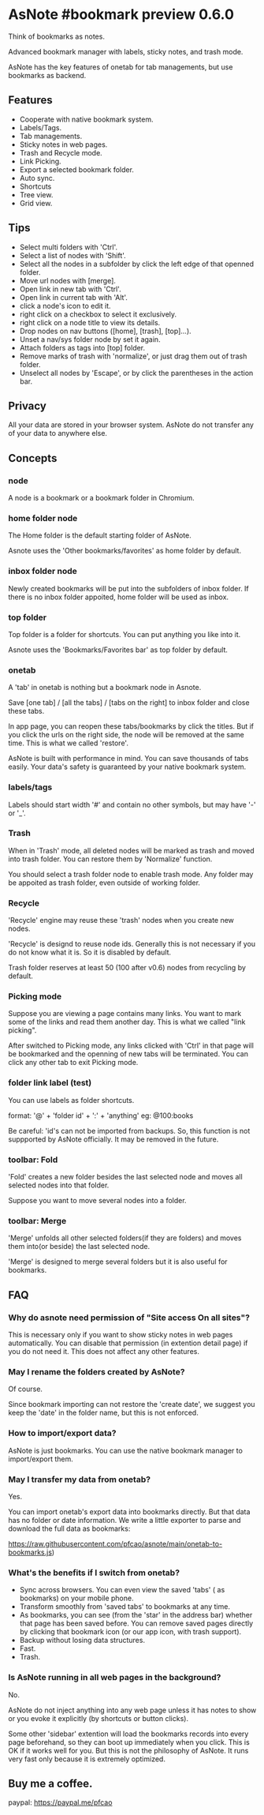 # AsNote #bookmark preview 0.6.0

Think of bookmarks as notes.

Advanced bookmark manager with labels, sticky notes, and trash mode.

AsNote has the key features of onetab for tab managements, but use bookmarks as backend.

## Features

- Cooperate with native bookmark system.
- Labels/Tags.
- Tab managements.
- Sticky notes in web pages.
- Trash and Recycle mode.
- Link Picking.
- Export a selected bookmark folder.
- Auto sync.
- Shortcuts
- Tree view.
- Grid view.

## Tips

- Select multi folders with 'Ctrl'.
- Select a list of nodes with 'Shift'.
- Select all the nodes in a subfolder by click the left edge of that openned folder.
- Move url nodes with [merge].
- Open link in new tab with 'Ctrl'.
- Open link in current tab with 'Alt'.
- click a node's icon to edit it.
- right click on a checkbox to select it exclusively.
- right click on a node title to view its details.
- Drop nodes on nav buttons ([home], [trash], [top]...).
- Unset a nav/sys folder node by set it again.
- Attach folders as tags into [top] folder.
- Remove marks of trash with 'normalize', or just drag them out of trash folder.
- Unselect all nodes by 'Escape', or by click the parentheses in the action bar.

## Privacy

All your data are stored in your browser system. AsNote do not transfer any of your data to anywhere else.

## Concepts

### node

A node is a bookmark or a bookmark folder in Chromium.

### home folder node

The Home folder is the default starting folder of AsNote.

Asnote uses the 'Other bookmarks/favorites' as home folder by default.

### inbox folder node

Newly created bookmarks will be put into the subfolders of inbox folder. If there is no inbox folder appoited, home folder will be used as inbox.

### top folder

Top folder is a folder for shortcuts. You can put anything you like into it.

Asnote uses the 'Bookmarks/Favorites bar' as top folder by default.

### onetab

A 'tab' in onetab is nothing but a bookmark node in Asnote.

Save [one tab] / [all the tabs] / [tabs on the right] to inbox folder and close these tabs.

In app page, you can reopen these tabs/bookmarks by click the titles. But if you click the urls on the right side, the node will be removed at the same time. This is what we called 'restore'.

AsNote is built with performance in mind. You can save thousands of tabs easily. Your data's safety is guaranteed by your native bookmark system.

### labels/tags

Labels should start width '#' and contain no other symbols, but may have '-' or '\_'.

### Trash

When in 'Trash' mode, all deleted nodes will be marked as trash and moved into trash folder. You can restore them by 'Normalize' function.

You should select a trash folder node to enable trash mode. Any folder may be appoited as trash folder, even outside of working folder.

### Recycle

'Recycle' engine may reuse these 'trash' nodes when you create new nodes.

'Recycle' is designd to reuse node ids. Generally this is not necessary if you do not know what it is. So it is disabled by default.

Trash folder reserves at least 50 (100 after v0.6) nodes from recycling by default.

### Picking mode

Suppose you are viewing a page contains many links. You want to mark some of the links and read them another day. This is what we called "link picking".

After switched to Picking mode, any links clicked with 'Ctrl' in that page will be bookmarked and the openning of new tabs will be terminated. You can click any other tab to exit Picking mode.

### folder link label (test)

You can use labels as folder shortcuts.

format: '@' + 'folder id' + ':' + 'anything'
eg: @100:books

Be careful: 'id's can not be imported from backups. So, this function is not suppported by AsNote officially. It may be removed in the future.

### toolbar: Fold

'Fold' creates a new folder besides the last selected node and moves all selected nodes into that folder.

Suppose you want to move several nodes into a folder.

### toolbar: Merge

'Merge' unfolds all other selected folders(if they are folders) and moves them into(or beside) the last selected node.

'Merge' is designed to merge several folders but it is also useful for bookmarks.

## FAQ

### Why do asnote need permission of "Site access On all sites"?

This is necessary only if you want to show sticky notes in web pages automatically. You can disable that permission (in extention detail page) if you do not need it. This does not affect any other features.

### May I rename the folders created by AsNote?

Of course.

Since bookmark importing can not restore the 'create date', we suggest you keep the 'date' in the folder name, but this is not enforced.

### How to import/export data?

AsNote is just bookmarks.
You can use the native bookmark manager to import/export them.

### May I transfer my data from onetab?

Yes.

You can import onetab's export data into bookmarks directly. But that data has no folder or date information. We write a little exporter to parse and download the full data as bookmarks:

<https://raw.githubusercontent.com/pfcao/asnote/main/onetab-to-bookmarks.js>)

### What's the benefits if I switch from onetab?

- Sync across browsers. You can even view the saved 'tabs' ( as bookmarks) on your mobile phone.
- Transform smoothly from 'saved tabs' to bookmarks at any time.
- As bookmarks, you can see (from the 'star' in the address bar) whether that page has been saved before. You can remove saved pages directly by clicking that bookmark icon (or our app icon, with trash support).
- Backup without losing data structures.
- Fast.
- Trash.

### Is AsNote running in all web pages in the background?

No.

AsNote do not inject anything into any web page unless it has notes to show or you evoke it explicitly (by shortcuts or button clicks).

Some other 'sidebar' extention will load the bookmarks records into every page beforehand, so they can boot up immediately when you click. This is OK if it works well for you. But this is not the philosophy of AsNote. It runs very fast only because it is extremely optimized.

## Buy me a coffee.

paypal: <https://paypal.me/pfcao>
